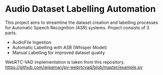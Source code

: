 # Audio Dataset Labelling Automation
This project aims to streamline the dataset creation and labelling processes for Automatic Speech Recognition (ASR) systems.
Project consists of 3 parts.
<ul>
<li>AudioFile Ingestion</li>
<li>Automatic Labelling with ASR (Whisper Model)</li>
<li>Manual Labelling for improved dataset quality</li>
</ul>

WebRTC-VAD implementation is taken from this repository.
https://github.com/wiseman/py-webrtcvad/blob/master/example.py

